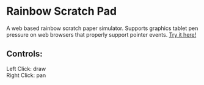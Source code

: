 # Rainbow Scratch Pad
A web based rainbow scratch paper simulator. Supports graphics tablet pen pressure on web browsers that properly support pointer events. [Try it here!](https://kufii.github.io/Rainbow-Scratch-Pad/client/)

## Controls:

Left Click: draw  
Right Click: pan
